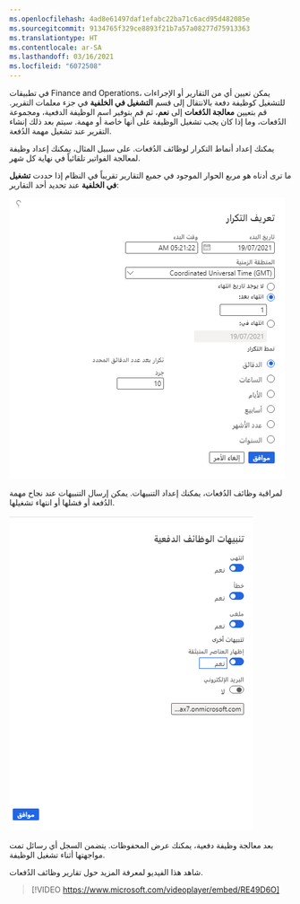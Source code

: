 ```yaml
---
ms.openlocfilehash: 4ad8e61497daf1efabc22ba71c6acd95d482085e
ms.sourcegitcommit: 9134765f329ce8893f21b7a57a08277d75913363
ms.translationtype: HT
ms.contentlocale: ar-SA
ms.lasthandoff: 03/16/2021
ms.locfileid: "6072508"
---
```

في تطبيقات Finance and Operations، يمكن تعيين أي من التقارير أو الإجراءات للتشغيل كوظيفة دفعة بالانتقال إلى قسم **التشغيل في الخلفية** في جزء معلمات التقرير. قم بتعيين **معالجة الدُفعات** إلى **نعم**، ثم قم بتوفير اسم الوظيفة الدفعية، ومجموعة الدُفعات، وما إذا كان يجب تشغيل الوظيفة على أنها خاصة أو مهمة. سيتم بعد ذلك إنشاء التقرير عند تشغيل مهمة الدُفعة.

يمكنك إعداد أنماط التكرار لوظائف الدُفعات. على سبيل المثال، يمكنك إعداد وظيفة لمعالجة الفواتير تلقائياً في نهاية كل شهر.

ما ترى أدناه هو مربع الحوار الموجود في جميع التقارير تقريباً في النظام إذا حددت **تشغيل في الخلفية** عند تحديد أحد التقارير: 

![لقطة شاشة لمربع الحوار "تحديد التكرار".](../media/define-recurrence.png)

لمراقبة وظائف الدُفعات، يمكنك إعداد التنبيهات. يمكن إرسال التنبيهات عند نجاح مهمة الدُفعة أو فشلها أو انتهاء تشغيلها.

![لقطة شاشة لمربع حوار تنبيهات وظائف الدُفعات.](../media/alerts-1.png)

بعد معالجة وظيفة دفعية، يمكنك عرض المحفوظات. يتضمن السجل أي رسائل تمت مواجهتها أثناء تشغيل الوظيفة.

شاهد هذا الفيديو لمعرفة المزيد حول تقارير وظائف الدُفعات.

> [!VIDEO https://www.microsoft.com/videoplayer/embed/RE49D6O]

